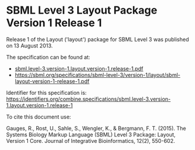 # SBML Level 3 Layout Package Version 1 Release 1
Release 1 of the Layout ('layout') package for SBML Level 3 was published on 13 August 2013. 

The specification can be found at:

* [sbml.level-3.version-1.layout.version-1.release-1.pdf](./files/sbml.level-3.version-1.layout.version-1.release-1.pdf)
* https://sbml.org/specifications/sbml-level-3/version-1/layout/sbml-layout-version-1-release-1.pdf

Identifier for this specification is: https://identifiers.org/combine.specifications/sbml.level-3.version-1.layout.version-1.release-1

To cite this document use:

Gauges, R., Rost, U., Sahle, S., Wengler, K., & Bergmann, F. T. (2015). The Systems Biology Markup Language (SBML) Level 3 Package: Layout, Version 1 Core. Journal of Integrative Bioinformatics, 12(2), 550-602.
